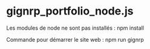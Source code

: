 # gignrp_portfolio_node.js

Les modules de node ne sont pas installés : npm install 

Commande pour démarrer le site web : npm run gignrp 
